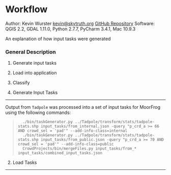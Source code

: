 Workflow
========

Author: Kevin Wurster <kevin@skytruth.org>
[GitHub Repository](https://github.com/SkyTruth/CrowdProjects)
Software: QGIS 2.2, GDAL 1.11.0, Python 2.7.7, PyCharm 3.4.1, Mac 10.9.3

An explanation of how input tasks were generated



### General Description ###
1. Generate input tasks
2. Load into application
3. Classify



1. Generate Input Tasks
-----------------------

Output from `Tadpole` was processed into a set of input tasks for MoorFrog using the following
commands:

>       ./bin/taskGenerator.py ../Tadpole/transform/stats/tadpole-stats.shp input_tasks/from_internal.json -query "p_crd_a >= 66 AND crowd_sel = 'pad'" --add-info-class=internal  
>       ./bin/taskGenerator.py ../Tadpole/transform/stats/tadpole-stats.shp input_tasks/from_public.json -query "p_crd_a >= 70 AND crowd_sel = 'pad'" --add-info-class=public
>       CrowdProjects/bin/mergeFiles.py input_tasks/from_* input_tasks/combined_input_tasks.json



2. Load Tasks
-------------

